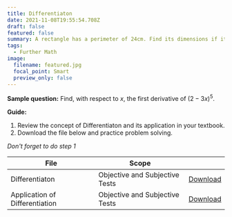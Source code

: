```yaml
---
title: Differentiaton
date: 2021-11-08T19:55:54.708Z
draft: false
featured: false
summary: A rectangle has a perimeter of 24cm. Find its dimensions if its area is to be a maximum.
tags:
  - Further Math
image:
  filename: featured.jpg
  focal_point: Smart
  preview_only: false
---
```


**Sample question:** Find, with respect to $x$, the first derivative of $(2-3x)^5$.


**Guide:**
1. Review the concept of Differentiaton and its application in your textbook.
2. Download the file below and practice problem solving.

_Don't forget to do step 1_

| File                       |  Scope                       |             |
| -------------------------- |------------------------------| ----------- |
| Differentiaton     | Objective and Subjective Tests    | [Download](https://drive.google.com/uc?export=download&id=1DhjsnUpklB0tn55RN7lD00wmR48N0jBO)       |
| Application of Differentiation     | Objective and Subjective Tests    | [Download](https://drive.google.com/uc?export=download&id=1TpLp2_cnBILcQgUR8dvqpXfJbmJ9SXRU)       |


